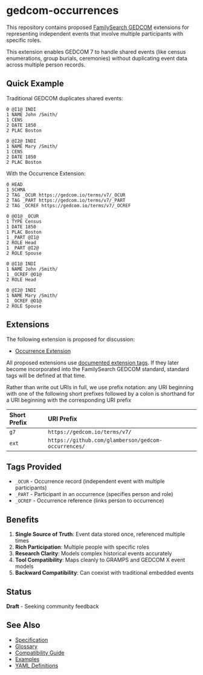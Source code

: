 # gedcom-occurrences

This repository contains proposed [FamilySearch GEDCOM](https://gedcom.io/specs/) extensions
for representing independent events that involve multiple participants with specific roles.

This extension enables GEDCOM 7 to handle shared events (like census enumerations, group burials, ceremonies) without duplicating event data across multiple person records.

## Quick Example

Traditional GEDCOM duplicates shared events:
```gedcom
0 @I1@ INDI
1 NAME John /Smith/
1 CENS
2 DATE 1850
2 PLAC Boston

0 @I2@ INDI  
1 NAME Mary /Smith/
1 CENS
2 DATE 1850
2 PLAC Boston
```

With the Occurrence Extension:
```gedcom
0 HEAD
1 SCHMA
2 TAG _OCUR https://gedcom.io/terms/v7/_OCUR
2 TAG _PART https://gedcom.io/terms/v7/_PART
2 TAG _OCREF https://gedcom.io/terms/v7/_OCREF

0 @O1@ _OCUR
1 TYPE Census
1 DATE 1850
1 PLAC Boston
1 _PART @I1@
2 ROLE Head
1 _PART @I2@
2 ROLE Spouse

0 @I1@ INDI
1 NAME John /Smith/
1 _OCREF @O1@
2 ROLE Head

0 @I2@ INDI
1 NAME Mary /Smith/
1 _OCREF @O1@
2 ROLE Spouse
```

## Extensions

The following extension is proposed for discussion:

* [Occurrence Extension](occurrence-extension.md)

All proposed extensions use [documented extension tags](https://gedcom.io/specifications/FamilySearchGEDCOMv7.html#extension-tags). If they later become incorporated into the FamilySearch GEDCOM standard, standard tags will be defined at that time.

Rather than write out URIs in full, we use prefix notation: any URI beginning with one
of the following short prefixes followed by a colon is shorthand for a URI beginning
with the corresponding URI prefix

| Short Prefix | URI Prefix                                          |
|:-------------|:----------------------------------------------------|
| `g7`         | `https://gedcom.io/terms/v7/`                       |
| `ext`        | `https://github.com/glamberson/gedcom-occurrences/` |

## Tags Provided

- `_OCUR` - Occurrence record (independent event with multiple participants)
- `_PART` - Participant in an occurrence (specifies person and role)
- `_OCREF` - Occurrence reference (links person to occurrence)

## Benefits

1. **Single Source of Truth**: Event data stored once, referenced multiple times
2. **Rich Participation**: Multiple people with specific roles
3. **Research Clarity**: Models complex historical events accurately
4. **Tool Compatibility**: Maps cleanly to GRAMPS and GEDCOM X event models
5. **Backward Compatibility**: Can coexist with traditional embedded events

## Status

**Draft** - Seeking community feedback

## See Also

- [Specification](occurrence-extension.md)
- [Glossary](GLOSSARY.md)
- [Compatibility Guide](compatibility.md)
- [Examples](examples/)
- [YAML Definitions](yaml/)